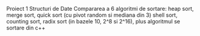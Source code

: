 Proiect 1 Structuri de Date
Compararea a 6 algoritmi de sortare: heap sort, merge sort, quick sort (cu pivot random si mediana din 3) shell sort, counting sort, radix sort (in bazele 10, 2^8 si 2^16), plus algoritmul se sortare din c++
